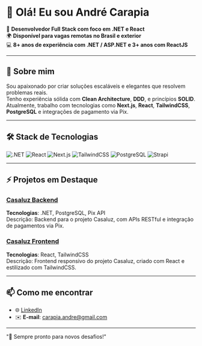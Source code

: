 # 👋 Olá! Eu sou André Carapia

🎯 **Desenvolvedor Full Stack com foco em .NET e React**  
🌍 **Disponível para vagas remotas no Brasil e exterior**  
💻 **8+ anos de experiência com .NET / ASP.NET e 3+ anos com ReactJS**  

---

## 🚀 Sobre mim
Sou apaixonado por criar soluções escaláveis e elegantes que resolvem problemas reais.  
Tenho experiência sólida com **Clean Architecture**, **DDD**, e princípios **SOLID**.  
Atualmente, trabalho com tecnologias como **Next.js**, **React**, **TailwindCSS**, **PostgreSQL** e integrações de pagamento via Pix.

---

## 🛠️ Stack de Tecnologias

![.NET](https://img.shields.io/badge/.NET-5C2D91?style=for-the-badge&logo=dotnet&logoColor=white)
![React](https://img.shields.io/badge/React-20232A?style=for-the-badge&logo=react&logoColor=61DAFB)
![Next.js](https://img.shields.io/badge/Next.js-000?style=for-the-badge&logo=nextdotjs&logoColor=white)
![TailwindCSS](https://img.shields.io/badge/TailwindCSS-06B6D4?style=for-the-badge&logo=tailwindcss&logoColor=white)
![PostgreSQL](https://img.shields.io/badge/PostgreSQL-316192?style=for-the-badge&logo=postgresql&logoColor=white)
![Strapi](https://img.shields.io/badge/Strapi-2E7EEA?style=for-the-badge&logo=strapi&logoColor=white)

---

## ⚡ Projetos em Destaque

### [Casaluz Backend](https://github.com/CarapiaAndre/casaluz-backend)  
**Tecnologias**: .NET, PostgreSQL, Pix API  
Descrição: Backend para o projeto Casaluz, com APIs RESTful e integração de pagamentos via Pix.

### [Casaluz Frontend](https://github.com/CarapiaAndre/casaluz-frontend)  
**Tecnologias**: React, TailwindCSS  
Descrição: Frontend responsivo do projeto Casaluz, criado com React e estilizado com TailwindCSS.

---

## 📫 Como me encontrar
- 🌐 [LinkedIn](https://www.linkedin.com/in/andrecarapia/)
- ✉️ **E-mail**: [carapia.andre@gmail.com](mailto:carapia.andre@gmail.com)  

---
"🚀 Sempre pronto para novos desafios!"
